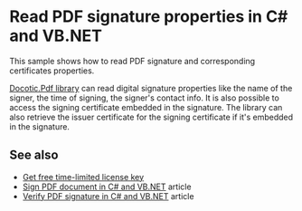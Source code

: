 # Read PDF signature properties in C# and VB.NET
This sample shows how to read PDF signature and corresponding certificates properties.

[Docotic.Pdf library](https://bitmiracle.com/pdf-library/) can read digital signature properties like the name of the signer, the time of signing, the signer's contact info. It is also possible to access the signing certificate embedded in the signature. The library can also retrieve the issuer certificate for the signing certificate if it's embedded in the signature.

## See also
* [Get free time-limited license key](https://bitmiracle.com/pdf-library/download)
* [Sign PDF document in C# and VB.NET](https://bitmiracle.com/pdf-library/signatures/sign) article
* [Verify PDF signature in C# and VB.NET](https://bitmiracle.com/pdf-library/signatures/verify) article